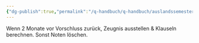 ```yaml
---
{"dg-publish":true,"permalink":"/q-handbuch/q-handbuch/auslandssemester/"}
---
```


Wenn 2 Monate vor Vorschluss zurück, Zeugnis ausstellen & Klauseln berechnen.
Sonst Noten löschen.